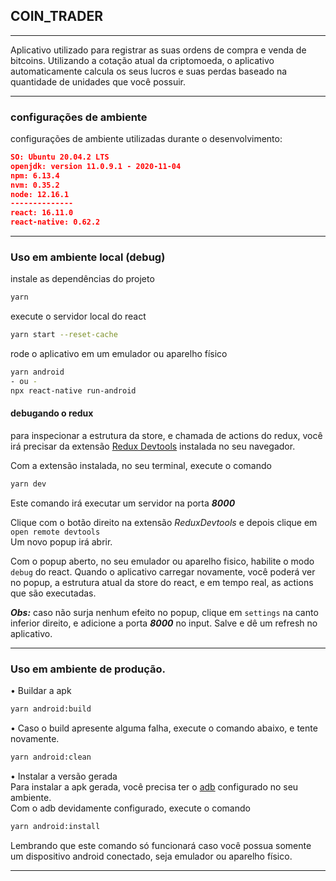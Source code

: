 ## COIN_TRADER

----
Aplicativo utilizado para registrar as suas ordens de compra e venda de bitcoins. Utilizando a cotação atual da criptomoeda, o aplicativo automaticamente calcula os seus lucros e suas perdas baseado na quantidade de unidades que você possuir.

---

### configurações de ambiente
configurações de ambiente utilizadas durante o desenvolvimento:
```json
SO: Ubuntu 20.04.2 LTS
openjdk: version 11.0.9.1 - 2020-11-04
npm: 6.13.4
nvm: 0.35.2
node: 12.16.1
--------------
react: 16.11.0 
react-native: 0.62.2 
```
 
 ---
### Uso em ambiente local (debug)
instale as dependências do projeto <br />
```bash
yarn
```
 
execute o servidor local do react <br />
```bash
yarn start --reset-cache
```

rode o aplicativo em um emulador ou aparelho físico <br />
```bash
yarn android 
- ou - 
npx react-native run-android
```

#### debugando o redux
para inspecionar a estrutura da store, e chamada de actions do redux, você irá precisar da extensão [Redux Devtools](https://addons.mozilla.org/pt-BR/firefox/addon/reduxdevtools/) instalada no seu navegador.

Com a extensão instalada, no seu terminal, execute o comando
```bash
yarn dev
``` 


Este comando irá executar um servidor na porta **_8000_** 

Clique com o botão direito na extensão _ReduxDevtools_ e depois clique em ``open remote devtools`` <br/>
Um novo popup irá abrir.

Com o popup aberto, no seu emulador ou aparelho fisico, habilite o modo ``debug`` do react.
Quando o aplicativo carregar novamente, você poderá ver no popup, a estrutura atual da store do react, e em tempo real, as actions que são executadas.

**_Obs:_** caso não surja nenhum efeito no popup, clique em `settings` na canto inferior direito, e adicione a porta **_8000_** no input. Salve e dê um refresh no aplicativo. 

---

### Uso em ambiente de produção.
• Buildar a apk
```bash
yarn android:build
```

• Caso o build apresente alguma falha, execute o comando abaixo, e tente novamente.
```bash
yarn android:clean
```

• Instalar a versão gerada <br/>
Para instalar a apk gerada, você precisa ter o [adb](https://developer.android.com/studio/command-line/adb?hl=pt-br) configurado no seu ambiente. <br/>
Com o adb devidamente configurado, execute o comando
```bash
yarn android:install 
```
Lembrando que este comando só funcionará caso você possua somente um dispositivo android conectado, seja emulador ou aparelho físico. 

---
